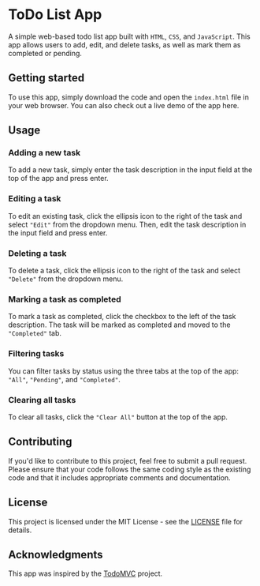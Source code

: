 # ToDo List App
A simple web-based todo list app built with `HTML`, `CSS`, and `JavaScript`. This app allows users to add, edit, and delete tasks, as well as mark them as completed or pending.

## Getting started
To use this app, simply download the code and open the `index.html` file in your web browser. You can also check out a live demo of the app here.

## Usage
### Adding a new task
To add a new task, simply enter the task description in the input field at the top of the app and press enter.

### Editing a task
To edit an existing task, click the ellipsis icon to the right of the task and select `"Edit"` from the dropdown menu. Then, edit the task description in the input field and press enter.

### Deleting a task
To delete a task, click the ellipsis icon to the right of the task and select `"Delete"` from the dropdown menu.

### Marking a task as completed
To mark a task as completed, click the checkbox to the left of the task description. The task will be marked as completed and moved to the `"Completed"` tab.

### Filtering tasks
You can filter tasks by status using the three tabs at the top of the app: `"All"`, `"Pending"`, and `"Completed"`.

### Clearing all tasks
To clear all tasks, click the `"Clear All"` button at the top of the app.

## Contributing
If you'd like to contribute to this project, feel free to submit a pull request. Please ensure that your code follows the same coding style as the existing code and that it includes appropriate comments and documentation.

## License
This project is licensed under the MIT License - see the [LICENSE]() file for details.

## Acknowledgments
This app was inspired by the [TodoMVC]() project.

